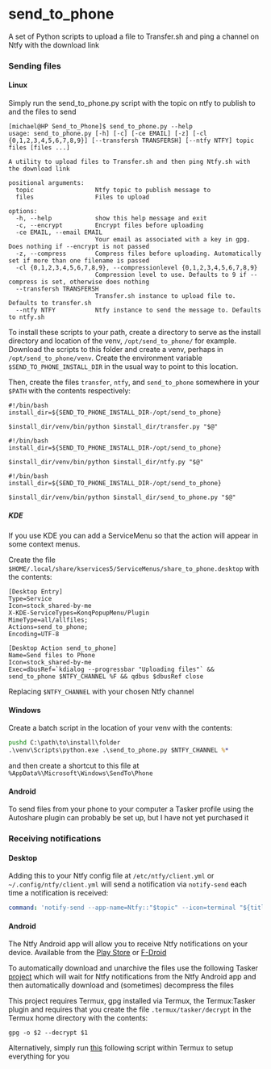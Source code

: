 # send_to_phone
A set of Python scripts to upload a file to Transfer.sh and ping a channel on Ntfy with the download link

### Sending files
#### Linux
Simply run the send_to_phone.py script with the topic on ntfy to publish to and the files to send
```commandline
[michael@HP Send_to_Phone]$ send_to_phone.py --help
usage: send_to_phone.py [-h] [-c] [-ce EMAIL] [-z] [-cl {0,1,2,3,4,5,6,7,8,9}] [--transfersh TRANSFERSH] [--ntfy NTFY] topic files [files ...]

A utility to upload files to Transfer.sh and then ping Ntfy.sh with the download link

positional arguments:
  topic                 Ntfy topic to publish message to
  files                 Files to upload

options:
  -h, --help            show this help message and exit
  -c, --encrypt         Encrypt files before uploading
  -ce EMAIL, --email EMAIL
                        Your email as associated with a key in gpg. Does nothing if --encrypt is not passed
  -z, --compress        Compress files before uploading. Automatically set if more than one filename is passed
  -cl {0,1,2,3,4,5,6,7,8,9}, --compressionlevel {0,1,2,3,4,5,6,7,8,9}
                        Compression level to use. Defaults to 9 if --compress is set, otherwise does nothing
  --transfersh TRANSFERSH
                        Transfer.sh instance to upload file to. Defaults to transfer.sh
  --ntfy NTFY           Ntfy instance to send the message to. Defaults to ntfy.sh
  ```

To install these scripts to your path, create a directory to serve as the install directory and location of the venv,
`/opt/send_to_phone/` for example. Download the scripts to this folder and create a venv, perhaps in `/opt/send_to_phone/venv`. 
Create the environment variable `$SEND_TO_PHONE_INSTALL_DIR` in the usual way to point to this location. 

Then, create the files `transfer`, `ntfy`, and `send_to_phone` somewhere in your `$PATH` with the contents respectively:
```transfer
#!/bin/bash
install_dir=${SEND_TO_PHONE_INSTALL_DIR-/opt/send_to_phone}

$install_dir/venv/bin/python $install_dir/transfer.py "$@"
```

```ntfy
#!/bin/bash
install_dir=${SEND_TO_PHONE_INSTALL_DIR-/opt/send_to_phone}

$install_dir/venv/bin/python $install_dir/ntfy.py "$@"
```

```send_to_phone
#!/bin/bash
install_dir=${SEND_TO_PHONE_INSTALL_DIR-/opt/send_to_phone}

$install_dir/venv/bin/python $install_dir/send_to_phone.py "$@"
```

##### KDE
If you use KDE you can add a ServiceMenu so that the action will appear in some context menus.

Create the file `$HOME/.local/share/kservices5/ServiceMenus/share_to_phone.desktop` with the contents:

```send_to_phone.desktop
[Desktop Entry]
Type=Service
Icon=stock_shared-by-me
X-KDE-ServiceTypes=KonqPopupMenu/Plugin
MimeType=all/allfiles;
Actions=send_to_phone;
Encoding=UTF-8

[Desktop Action send_to_phone]
Name=Send files to Phone
Icon=stock_shared-by-me
Exec=dbusRef=`kdialog --progressbar "Uploading files"` && send_to_phone $NTFY_CHANNEL %F && qdbus $dbusRef close
```
Replacing `$NTFY_CHANNEL` with your chosen Ntfy channel

#### Windows
Create a batch script in the location of your venv with the contents:

```send_to_phone.bat
pushd C:\path\to\install\folder
.\venv\Scripts\python.exe .\send_to_phone.py $NTFY_CHANNEL %*
```

and then create a shortcut to this file at `%AppData%\Microsoft\Windows\SendTo\Phone`

#### Android
To send files from your phone to your computer a Tasker profile using the Autoshare plugin can probably be set up, but 
I have not yet purchased it

### Receiving notifications
#### Desktop
Adding this to your Ntfy config file at `/etc/ntfy/client.yml` or `~/.config/ntfy/client.yml` will send a notification 
via `notify-send` each time a notification is received:
```client.yml
command: 'notify-send --app-name=Ntfy::"$topic" --icon=terminal "${title:-No title}" "${message:-No message}"'
```

#### Android
The Ntfy Android app will allow you to receive Ntfy notifications on your device. Available from the 
[Play Store](https://play.google.com/store/apps/details?id=io.heckel.ntfy) or [F-Droid](https://f-droid.org/en/packages/io.heckel.ntfy)

To automatically download and unarchive the files use the following Tasker [project](Send_To_Phone.prj.xml) which will 
wait for Ntfy notifications from the Ntfy Android app and then automatically download and (sometimes) decompress the files

This project requires Termux, gpg installed via Termux, the Termux:Tasker plugin and requires that you create the file 
`.termux/tasker/decrypt` in the Termux home directory with the contents:
```shell
gpg -o $2 --decrypt $1
```

Alternatively, simply run [this](setup.sh) following script within Termux to setup everything for you